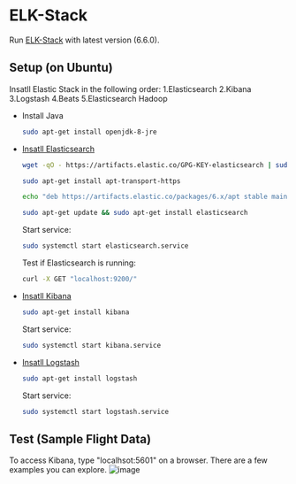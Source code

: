 # ELK-Stack

Run [ELK-Stack](https://www.elastic.co/elk-stack) with latest version (6.6.0).

## Setup (on Ubuntu)
Insatll Elastic Stack in the following order: 
  1.Elasticsearch
  2.Kibana
  3.Logstash
  4.Beats
  5.Elasticsearch Hadoop

* Install Java
  ```bash
  sudo apt-get install openjdk-8-jre
  ```  
  
* [Insatll Elasticsearch](https://www.elastic.co/guide/en/elasticsearch/reference/6.6/deb.html)
  ```bash
  wget -qO - https://artifacts.elastic.co/GPG-KEY-elasticsearch | sudo apt-key add -  
  
  sudo apt-get install apt-transport-https  
  
  echo "deb https://artifacts.elastic.co/packages/6.x/apt stable main" | sudo tee -a /etc/apt/sources.list.d/elastic-6.x.list  
  
  sudo apt-get update && sudo apt-get install elasticsearch
  ```
  Start service:
  ```bash
  sudo systemctl start elasticsearch.service
  ```
  
  Test if Elasticsearch is running:
  ```bash
  curl -X GET "localhost:9200/"
  ```
  
* [Insatll Kibana](https://www.elastic.co/guide/en/kibana/6.6/install.html)
  ```bash
  sudo apt-get install kibana
  ```
  Start service:
  ```bash
  sudo systemctl start kibana.service
  ```
  
* [Insatll Logstash](https://www.elastic.co/guide/en/logstash/6.6/installing-logstash.html)
  ```bash
  sudo apt-get install logstash
  ```
  Start service:
  ```bash
  sudo systemctl start logstash.service
  ```
  
## Test (Sample Flight Data)
  To access Kibana, type "localhsot:5601" on a browser. There are a few examples you can explore.
![image](https://raw.githubusercontent.com/ga642381/ELK-Stack/master/github_material/KibanaGIF.gif?token=ATiTpmewqkrgeJ2nWzlYhZOwhNnJxnYBks5cZxiHwA%3D%3D)
  
  

